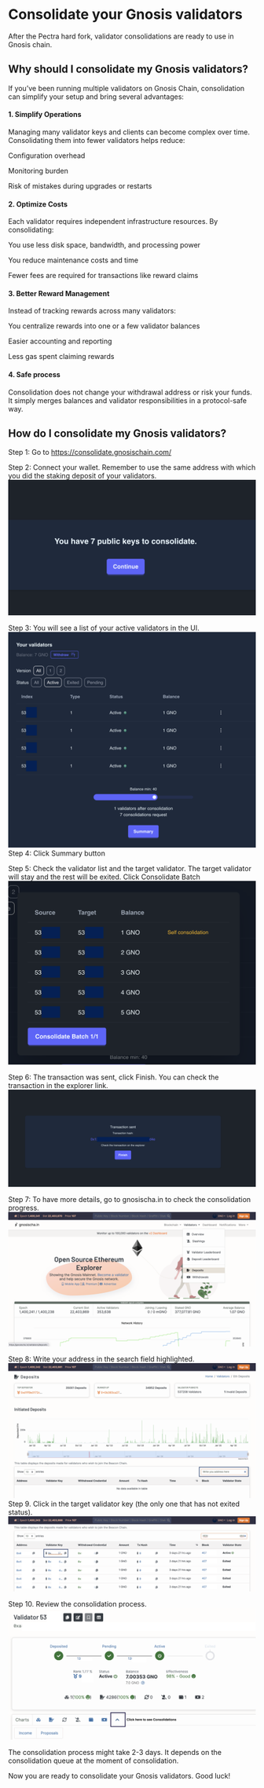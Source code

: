 # Consolidate your Gnosis validators

After the Pectra hard fork, validator consolidations are ready to use in Gnosis chain. 

## Why should I consolidate my Gnosis validators? 
If you’ve been running multiple validators on Gnosis Chain, consolidation can simplify your setup and bring several advantages:

#### 1. Simplify Operations

Managing many validator keys and clients can become complex over time. Consolidating them into fewer validators helps reduce:

Configuration overhead

Monitoring burden

Risk of mistakes during upgrades or restarts

#### 2. Optimize Costs

Each validator requires independent infrastructure resources. By consolidating:

You use less disk space, bandwidth, and processing power

You reduce maintenance costs and time

Fewer fees are required for transactions like reward claims

#### 3. Better Reward Management
Instead of tracking rewards across many validators:

You centralize rewards into one or a few validator balances

Easier accounting and reporting

Less gas spent claiming rewards

#### 4. Safe process
Consolidation does not change your withdrawal address or risk your funds. It simply merges balances and validator responsibilities in a protocol-safe way.

## How do I consolidate my Gnosis validators? 
Step 1: Go to https://consolidate.gnosischain.com/

Step 2: Connect your wallet. Remember to use the same address with which you did the staking deposit of your validators. 
![Continue](/img/continue.png)

Step 3: You will see a list of your active validators in the UI.
![summary](/img/summary.png)
Step 4: Click Summary button

Step 5: Check the validator list and the target validator. The target validator will stay and the rest will be exited. Click Consolidate Batch
![List_validators](/img/list_validators.png)


Step 6: The transaction was sent, click Finish. You can check the transaction in the explorer link. 
![Finish](/img/finish.png)

Step 7: To have more details, go to gnosischa.in to check the consolidation progress.
![deposits_validator](/img/deposits_validator.png)

Step 8: Write your address in the search field highlighted. 
![write_address](/img/write_address.png)
Step 9. Click in the target validator key (the only one that has not exited status).
![validator_key](/img/validator_key.png)

Step 10. Review the consolidation process. 
![consolidation_click](/img/consolidation_click.png)



The consolidation process might take 2-3 days. It depends on the consolidation queue at the moment of consolidation.

Now you are ready to consolidate your Gnosis validators. 
Good luck! 